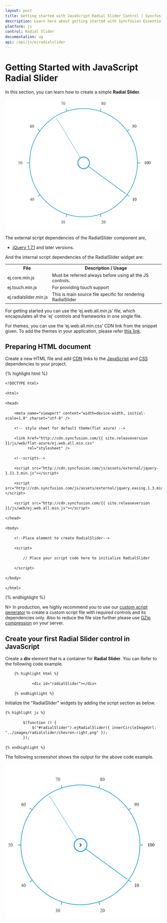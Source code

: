 ```yaml
---
layout: post
title: Getting started with JavaScript Radial Slider Control | Syncfusion
description: Learn here about getting started with Syncfusion Essential Studio JavaScript Radial Slider control, its elements, and more.
platform: js
control: Radial Slider
documentation: ug
api: /api/js/ejradialslider
---
```


# Getting Started with JavaScript Radial Slider

In this section, you can learn how to create a simple **Radial Slider**.      

![](getting-started_images\getting-started_img1.png)

The external script dependencies of the RadialSlider component are,

* [jQuery 1.7.1](http://jquery.com/) and later versions.

And the internal script dependencies of the RadialSlider widget are:

<table>
    <tr>
        <th>File </th>
        <th>Description / Usage </th>
    </tr>
    <tr>
        <td>ej.core.min.js</td>
        <td>Must be referred always before using all the JS controls.</td>
    </tr>
    <tr>
        <td>ej.touch.min.js</td>
        <td>For providing touch support</td>
    </tr>
    <tr>
        <td>ej.radialslider.min.js</td>
        <td>This is main source file specific for rendering RadialSlider</td>
    </tr>
</table>

For getting started you can use the ‘ej.web.all.min.js’ file, which encapsulates all the 'ej' controls and frameworks in one single file.<br/> 

For themes, you can use the ‘ej.web.all.min.css’ CDN link from the snippet given. To add the themes in your application, please refer [this link](https://help.syncfusion.com/js/theming-in-essential-javascript-components#adding-specific-theme-to-your-application).


## Preparing HTML document

Create a new HTML file and add [CDN](https://help.syncfusion.com/js/cdn) links to the [JavaScript](https://help.syncfusion.com/js/dependencies) and [CSS](https://help.syncfusion.com/js/theming-in-essential-javascript-components) dependencies to your project.

{% highlight html %}

    <!DOCTYPE html>

    <html>

    <head>

        <meta name="viewport" content="width=device-width, initial-scale=1.0" charset="utf-8" />

        <!-- style sheet for default theme(flat azure) -->

        <link href="http://cdn.syncfusion.com/{{ site.releaseversion }}/js/web/flat-azure/ej.web.all.min.css"
              rel="stylesheet" />

        <!--scripts-->

        <script src="http://cdn.syncfusion.com/js/assets/external/jquery-1.11.3.min.js"></script>

        <script src="http://cdn.syncfusion.com/js/assets/external/jquery.easing.1.3.min.js"></script>

        <script src="http://cdn.syncfusion.com/{{ site.releaseversion }}/js/web/ej.web.all.min.js"></script>

    </head>

    <body>

        <!--Place element to create RadialSlider-->

        <script>

            // Place your script code here to initialize RadialSlider

        </script>

    </body>

    </html>

{% endhighlight %}

 N>  In production, we highly recommend you to use our [custom script generator](https://help.syncfusion.com/js/custom-script-generator#) to create a custom script file with required controls and its dependencies only. Also to reduce the file size further please use [GZip compression](https://developers.google.com/web/fundamentals/performance/optimizing-content-efficiency/optimize-encoding-and-transfer?hl=en#text-compression-with-gzip) on your server. 

## Create your first Radial Slider control in JavaScript

Create a **div** element that is a container for **Radial Slider**. You can Refer to the following code example.

        {% highlight html %}
        
                <div id="radialSlider"></div>
                
        {% endhighlight %}

Initialize the "RadialSlider" widgets by adding the script section as below.

    {% highlight js %}
    
            $(function () {
                $("#radialSlider").ejRadialSlider({ innerCircleImageUrl: "../images/radialslider/chevron-right.png" });
            });
            
    {% endhighlight %}


The following screenshot shows the output for the above code example.


![](getting-started_images\getting-started_img2.png)

